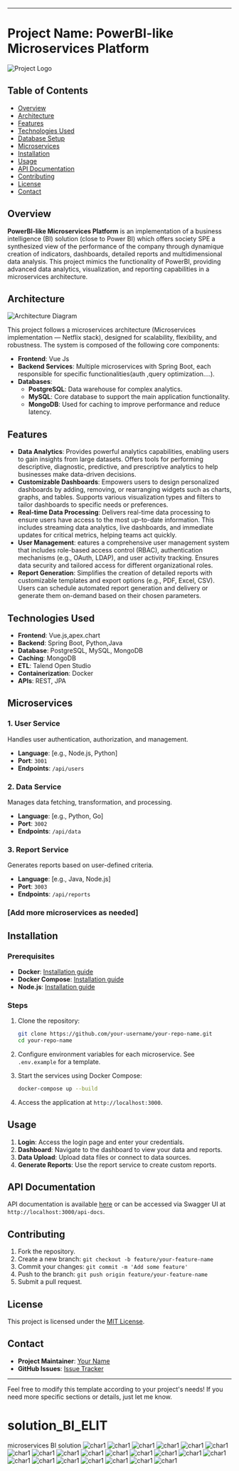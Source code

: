 
---

# Project Name: PowerBI-like Microservices Platform

![Project Logo](./full-version/public/logo.png)

## Table of Contents

- [Overview](#overview)
- [Architecture](#architecture)
- [Features](#features)
- [Technologies Used](#technologies-used)
- [Database Setup](#database-setup)
- [Microservices](#microservices)
- [Installation](#installation)
- [Usage](#usage)
- [API Documentation](#api-documentation)
- [Contributing](#contributing)
- [License](#license)
- [Contact](#contact)

## Overview

**PowerBI-like Microservices Platform** is an implementation of a business intelligence (BI) solution (close to Power BI) which offers society SPE a synthesized view of the performance of the company through dynamique creation of indicators, dashboards, detailed reports and multidimensional data analysis. This project mimics the functionality of PowerBI, providing advanced data analytics, visualization, and reporting capabilities in a microservices architecture.

## Architecture

![Architecture Diagram](./arch_micro.png)

This project follows a microservices architecture (Microservices implementation — Netflix stack), designed for scalability, flexibility, and robustness. The system is composed of the following core components:

- **Frontend**: Vue Js
- **Backend Services**: Multiple microservices with Spring Boot, each responsible for specific functionalities(auth ,query optimization....).
- **Databases**: 
  - **PostgreSQL**: Data warehouse for complex analytics.
  - **MySQL**: Core database to support the main application functionality.
  - **MongoDB**: Used for caching to improve performance and reduce latency.

## Features

- **Data Analytics**: Provides powerful analytics capabilities, enabling users to gain insights from large datasets. Offers tools for performing descriptive, diagnostic, predictive, and prescriptive analytics to help businesses make data-driven decisions.
- **Customizable Dashboards**: Empowers users to design personalized dashboards by adding, removing, or rearranging widgets such as charts, graphs, and tables. Supports various visualization types and filters to tailor dashboards to specific needs or preferences.
- **Real-time Data Processing**: Delivers real-time data processing to ensure users have access to the most up-to-date information. This includes streaming data analytics, live dashboards, and immediate updates for critical metrics, helping teams act quickly.
- **User Management**: eatures a comprehensive user management system that includes role-based access control (RBAC), authentication mechanisms (e.g., OAuth, LDAP), and user activity tracking. Ensures data security and tailored access for different organizational roles.
- **Report Generation**: Simplifies the creation of detailed reports with customizable templates and export options (e.g., PDF, Excel, CSV). Users can schedule automated report generation and delivery or generate them on-demand based on their chosen parameters.

## Technologies Used

- **Frontend**: Vue.js,apex.chart
- **Backend**: Spring Boot, Python,Java
- **Database**: PostgreSQL, MySQL, MongoDB
- **Caching**: MongoDB
- **ETL**: Talend Open Studio
- **Containerization**: Docker
- **APIs**: REST, JPA



## Microservices

### 1. **User Service**

Handles user authentication, authorization, and management.

- **Language**: [e.g., Node.js, Python]
- **Port**: `3001`
- **Endpoints**: `/api/users`

### 2. **Data Service**

Manages data fetching, transformation, and processing.

- **Language**: [e.g., Python, Go]
- **Port**: `3002`
- **Endpoints**: `/api/data`

### 3. **Report Service**

Generates reports based on user-defined criteria.

- **Language**: [e.g., Java, Node.js]
- **Port**: `3003`
- **Endpoints**: `/api/reports`

### [Add more microservices as needed]

## Installation

### Prerequisites

- **Docker**: [Installation guide](https://docs.docker.com/get-docker/)
- **Docker Compose**: [Installation guide](https://docs.docker.com/compose/install/)
- **Node.js**: [Installation guide](https://nodejs.org/)

### Steps

1. Clone the repository:

    ```bash
    git clone https://github.com/your-username/your-repo-name.git
    cd your-repo-name
    ```

2. Configure environment variables for each microservice. See `.env.example` for a template.

3. Start the services using Docker Compose:

    ```bash
    docker-compose up --build
    ```

4. Access the application at `http://localhost:3000`.

## Usage

1. **Login**: Access the login page and enter your credentials.
2. **Dashboard**: Navigate to the dashboard to view your data and reports.
3. **Data Upload**: Upload data files or connect to data sources.
4. **Generate Reports**: Use the report service to create custom reports.

## API Documentation

API documentation is available [here](./path-to-api-docs.md) or can be accessed via Swagger UI at `http://localhost:3000/api-docs`.

## Contributing

1. Fork the repository.
2. Create a new branch: `git checkout -b feature/your-feature-name`
3. Commit your changes: `git commit -m 'Add some feature'`
4. Push to the branch: `git push origin feature/your-feature-name`
5. Submit a pull request.

## License

This project is licensed under the [MIT License](./LICENSE).

## Contact

- **Project Maintainer**: [Your Name](mailto:your-email@example.com)
- **GitHub Issues**: [Issue Tracker](https://github.com/your-username/your-repo-name/issues)

---

Feel free to modify this template according to your project's needs! If you need more specific sections or details, just let me know.

# solution_BI_ELIT
 microservices BI solution
 ![char1](https://github.com/islemmohamed/solution_BI_ELIT/blob/main/login.png)
 ![char1](https://github.com/islemmohamed/solution_BI_ELIT/blob/main/login%20chargement.png)
 ![char1](https://github.com/islemmohamed/solution_BI_ELIT/blob/main/dashboard.png)
 ![char1](https://github.com/islemmohamed/solution_BI_ELIT/blob/main/query%20creator.png)
 ![char1](https://github.com/islemmohamed/solution_BI_ELIT/blob/main/query%20creator%202.png)
 ![char1](https://github.com/islemmohamed/solution_BI_ELIT/blob/main/query%20creator%203.png)
 ![char1](https://github.com/islemmohamed/solution_BI_ELIT/blob/main/query%20creator%204.png)
 ![char1](https://github.com/islemmohamed/solution_BI_ELIT/blob/main/query%20creator%20after%20done.png)
 ![char1](https://github.com/islemmohamed/solution_BI_ELIT/blob/main/create%20chart.png)
 ![char1](https://github.com/islemmohamed/solution_BI_ELIT/blob/main/chart%201.png)
 ![char1](https://github.com/islemmohamed/solution_BI_ELIT/blob/main/chart%202.png)
 ![char1](https://github.com/islemmohamed/solution_BI_ELIT/blob/main/chart%203.png)
 ![char1](https://github.com/islemmohamed/solution_BI_ELIT/blob/main/export%20excel.png)
 ![char1](https://github.com/islemmohamed/solution_BI_ELIT/blob/main/query%20saver.png)
 ![char1](https://github.com/islemmohamed/solution_BI_ELIT/blob/main/partage%20query.png)
 ![char1](https://github.com/islemmohamed/solution_BI_ELIT/blob/main/insert%20query%20into%20report.png)
 ![char1](https://github.com/islemmohamed/solution_BI_ELIT/blob/main/report%20saver.png)
 ![char1](https://github.com/islemmohamed/solution_BI_ELIT/blob/main/create%20rapport.png)
 ![char1](https://github.com/islemmohamed/solution_BI_ELIT/blob/main/import%20Excel.png)
 ![char1](https://github.com/islemmohamed/solution_BI_ELIT/blob/main/user%20settings.png)
 ![char1](https://github.com/islemmohamed/solution_BI_ELIT/blob/main/edit%20delete%20user.png)
 ![char1](https://github.com/islemmohamed/solution_BI_ELIT/blob/main/liste%20users.png)

